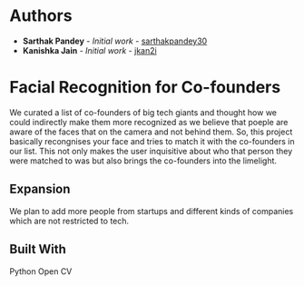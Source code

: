 # Authors

* **Sarthak Pandey** - *Initial work* - [sarthakpandey30](https://github.com/sarthakpandey30)
* **Kanishka Jain** - *Initial work* - [jkan2i](https://github.com/jkan2i)

# Facial Recognition for Co-founders
We curated a list of co-founders of big tech giants and thought how we could indirectly make them more recognized as we believe that poeple are aware of the faces that on the camera and not behind them. So, this project basically recongnises your face and tries to match it with the co-founders in our list. 
This not only makes the user inquisitive about who that person they were matched to was but also brings the co-founders into the limelight.
## Expansion
We plan to add more people from startups and different kinds of companies which are not restricted to tech.
## Built With
Python
Open CV
